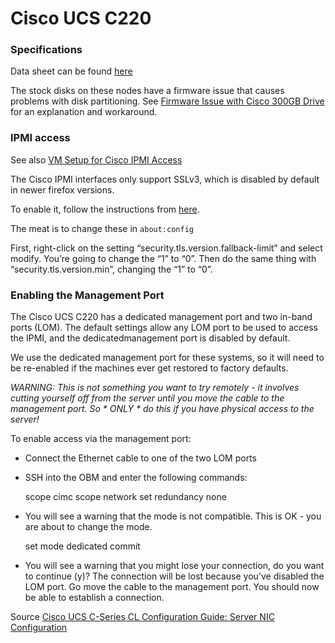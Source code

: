 # Cisco UCS C220

### Specifications
Data sheet can be found [here](https://www.google.com/webhp?sourceid=chrome-instant&rlz=1C5CHFA_enTH540US541&ion=1&espv=2&ie=UTF-8#q=ucs+c220+m3+sff+datasheet)

The stock disks on these nodes have a firmware issue that causes problems with disk partitioning. See [Firmware Issue with Cisco 300GB Drive](Firmware-Issue-with-Cisco-300GB-Drive.html) for an explanation and workaround.

### IPMI access
See also [VM Setup for Cisco IPMI Access](VM-Setup-for-Cisco-IPMI-Access.html)

The Cisco IPMI interfaces only support SSLv3, which is disabled by default in newer firefox versions.

To enable it, follow the instructions from [here](http://www.ryananddebi.com/2014/12/10/bypassing-the-ssl_error_no_cypher_overlap-error-in-firefox-34/).

The meat is to change these in `about:config`

First, right-click on the setting “security.tls.version.fallback-limit” and select modify. You’re going to change the “1” to “0”. Then do the same thing with “security.tls.version.min”, changing the “1” to “0”.

### Enabling the Management Port
The Cisco UCS C220 has a dedicated management port and two in-band ports (LOM). The default settings allow any LOM port to be used to access the IPMI, and the dedicatedmanagement port is disabled by default. 

We use the dedicated management port for these systems, so it will need to be re-enabled if the machines ever get restored to factory defaults.

*WARNING: This is not something you want to try remotely - it involves cutting yourself off from the server until you move the cable to the management port.  So * ONLY * do this if you have physical access to the server!*

To enable access via the management port:
* Connect the Ethernet cable to one of the two LOM ports
* SSH into the OBM and enter the following commands:

    scope cimc
    scope network
    set redundancy none

* You will see a warning that the mode is not compatible.  This is OK - you are about to change the mode.

    set mode dedicated
    commit

* You will see a warning that you might lose your connection, do you want to continue (y)? The connection will be lost because you've disabled the LOM port. Go move the cable to the management port. You should now be able to establish a connection.

Source [Cisco UCS C-Series CL Configuration Guide: Server NIC Configuration ](http://www.cisco.com/c/en/us/td/docs/unified_computing/ucs/c/sw/cli/config/guide/2-0/b_Cisco_UCS_C-Series_CLI_Configuration_Guide_201/b_Cisco_UCS_C-Series_CLI_Configuration_Guide_201_chapter_01000.html#d43507e44a1635)

